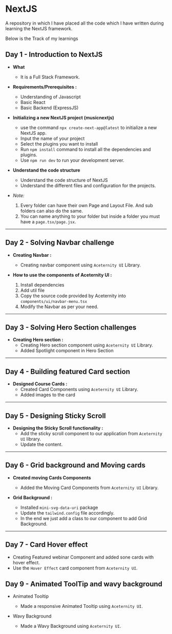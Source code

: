 # NextJS

A repository in which I have placed all the code which I have written during learning the NextJS framework.

Below is the Track of my learnings

## Day 1 - Introduction to NextJS

* **What**
    - It is a Full Stack Framework. 

* **Requirements/Prerequisites :**
	- Understanding of Javascript
	- Basic React
	- Basic Backend (ExpressJS)

* **Initializing a new NextJS project (musicnextjs)**
    - use the command `npx create-next-app@latest` to initialize a new NextJS app.
    - Input the name of your project
    - Select the plugins you want to install 
    - Run `npm install` command to install all the dependencies and plugins.
    - Use `npm run dev` to run your development server.

* **Understand the code structure**
    - Understand the code structure of NextJS
    - Understand the different files and configuration for the projects.

* *Note:* 
    1. Every folder can have their own Page and Layout File. And sub folders can also do the same.
    2. You can name anything to your folder but inside a folder you must have a `page.tsx/page.jsx`.
---

## Day 2 - Solving Navbar challenge

* **Creating Navbar :**
    - Creating navbar component using `Aceternity UI` Library.

* **How to use the components of Aceternity UI :**
    1. Install dependencies
    2. Add util file
    3. Copy the source code provided by Aceternity into `components/ui/navbar-menu.tsx`
    4. Modify the Navbar as per your need.
---

## Day 3 - Solving Hero Section challenges

* **Creating Hero section :**
    - Creating Hero section component using `Aceternity UI` Library.
    - Added Spotlight component in Hero Section
---

## Day 4 - Building featured Card section

* **Designed Course Cards :** 
    - Created Card Components using `Aceternity UI` Library.
    - Added images to the card
---

## Day 5 - Designing Sticky Scroll

* **Designing the Sticky Scroll functionality :**
    - Add the sticky scroll component to our application from `Aceternity UI` library.
    - Update the content.
---

## Day 6 - Grid background and Moving cards

* **Created moving Cards Components**
    - Added the Moving Card Components from `Aceternity UI` Library.

* **Grid Background :**
    - Installed `mini-svg-data-uri` package
    - Update the `tailwind.config` file accordingly.
    - In the end we just add a class to our component to add Grid Background.
---

## Day 7 - Card Hover effect

* Creating Featured webinar Component and added sone cards with hover effect.
* Use the `Hover Effect` card component from `Aceternity UI`.

## Day 9 - Animated ToolTip and wavy background

* Animated Tooltip 
    - Made a responsive Animated Tooltip using `Aceternity UI`.

* Wavy Background
    - Made a Wavy Background using `Aceternity UI`.




